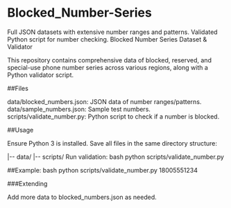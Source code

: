 # Blocked_Number-Series
Full JSON datasets with extensive number ranges and patterns. Validated Python script for number checking.
  Blocked Number Series Dataset & Validator

This repository contains comprehensive data of blocked, reserved, and special-use phone number series across various regions, along with a Python validator script.

##Files

data/blocked_numbers.json: JSON data of number ranges/patterns.
data/sample_numbers.json: Sample test numbers.
scripts/validate_number.py: Python script to check if a number is blocked.

##Usage

Ensure Python 3 is installed.
Save all files in the same directory structure:
  
   |-- data/
   |-- scripts/
   Run validation:
bash
python scripts/validate_number.py

##Example:
bash
python scripts/validate_number.py 18005551234

###Extending

Add more data to blocked_numbers.json as needed.
